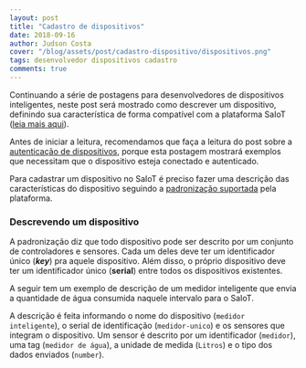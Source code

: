 ```yaml
---
layout: post
title: "Cadastro de dispositivos"
date: 2018-09-16
author: Judson Costa
cover: "/blog/assets/post/cadastro-dispositivo/dispositivos.png"
tags: desenvolvedor dispositivos cadastro
comments: true
---
```


Continuando a série de postagens para desenvolvedores de dispositivos inteligentes, neste post será mostrado como descrever um dispositivo, definindo sua característica de forma compatível com a plataforma SaIoT ([leia mais aqui](/blog/2018/08/20/padronizacao-comunicacao.html)).

Antes de iniciar a leitura, recomendamos que faça a leitura do post sobre a [autenticação de dispositivos](/blog/2018/09/15/autenticacao-dispositivo.html), porque esta postagem mostrará exemplos que necessitam que o dispositivo esteja conectado e autenticado.

Para cadastrar um dispositivo no SaIoT é preciso fazer uma descrição das características do dispositivo seguindo a [padronização suportada](/blog/2018/08/20/padronizacao-comunicacao.html) pela plataforma.

### Descrevendo um dispositivo

A padronização diz que todo dispositivo pode ser descrito por um conjunto de controladores e sensores. Cada um deles deve ter um identificador único (**_key_**) pra aquele dispositivo. Além disso, o próprio dispositivo deve ter um identificador único (**serial**) entre todos os dispositivos existentes.

A seguir tem um exemplo de descrição de um medidor inteligente que envia a quantidade de água consumida naquele intervalo para o SaIoT.

<script src="https://gist.github.com/judsonc/bfba690ccdea36a703628eed3e5158b0.js"></script>

A descrição é feita informando o nome do dispositivo (`medidor inteligente`), o serial de identificação (`medidor-unico`) e os sensores que integram o dispositivo. Um sensor é descrito por um identificador (`medidor`), uma tag (`medidor de água`), a unidade de medida (`Litros`) e o tipo dos dados enviados (`number`).